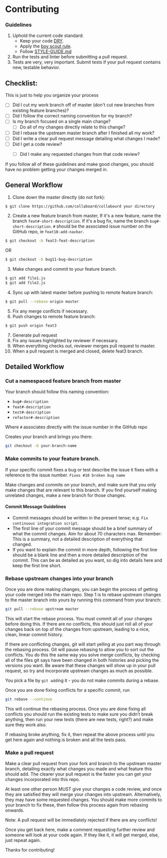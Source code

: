 # Contributing

### Guidelines

1. Uphold the current code standard:
    - Keep your code [DRY][].
    - Apply the [boy scout rule][].
    - Follow [STYLE-GUIDE.md](STYLE-GUIDE.md)
2. Run the tests and linter before submitting a pull request.
3. Tests are very, very important. Submit tests if your pull request contains new, testable behavior.

## Checklist:

This is just to help you organize your process

- [ ] Did I cut my work branch off of master (don't cut new branches from existing feature branches)?
- [ ] Did I follow the correct naming convention for my branch?
- [ ] Is my branch focused on a single main change?
  - [ ] Do all of my changes directly relate to this change?
- [ ] Did I rebase the upstream master branch after I finished all my work?
- [ ] Did I write a clear pull request message detailing what changes I made?
- [ ] Did I get a code review?
  - [ ] Did I make any requested changes from that code review?


If you follow all of these guidelines and make good changes, you should have no problem getting your changes merged in.

## General Workflow

1. Clone down the master directly (do not fork):
  
  ```bash
  $ git clone https://github.com/collaboard/collabourd your directory
  ```
2. Create a new feature branch from master, If it's a new feature, name the branch `feat#-short-description`. If it's a bug fix, name the branch `bug#-short-description`. `#` should be the associated issue number on the GitHub repo, ie `feat10-add-navbar`.
  
  ```bash
  $ git checkout -b feat3-feat-description
  ```
  OR
  
  ```bash
  $ git checkout -b bug11-bug-description
  ```
3. Make changes and commit to your feature branch.
  
  ```bash
  $ git add file1.js
  $ git add file2.js
  ```
4. Sync up with latest master before pushing to remote feature branch:
  
  ```bash
  $ git pull --rebase origin master​
  ```
5. Fix any merge conflicts if necessary.
6. Push changes to remote feature branch:
  
  ```bash
  $ git push origin feat3
  ```
7. Generate pull request
8. Fix any issues highlighted by reviewer if necessary.
9. When everything checks out, reviewer merges pull request to master.
10. When a pull request is merged and closed, delete feat3 branch.

## Detailed Workflow

### Cut a namespaced feature branch from master

Your branch should follow this naming convention:
  - `bug#-description`
  - `feat#-description`
  - `test#-description`
  - `refactor#-description`

Where `#` associates directly with the issue number in the GitHub repo

Creates your branch and brings you there:
```bash
git checkout -b your-branch-name
```

### Make commits to your feature branch.

If your specific commit fixes a bug or test describe the issue 
it fixes with a reference to the issue number. `Fixes #10 broken
bug name` 

Make changes and commits on your branch, and make sure that you
only make changes that are relevant to this branch. If you find
yourself making unrelated changes, make a new branch for those
changes.

#### Commit Message Guidelines

- Commit messages should be written in the present tense; e.g. `Fix continuous integration script`.
- The first line of your commit message should be a brief summary of what the commit changes. Aim for about 70 characters max. Remember: This is a summary, not a detailed description of everything that changed.
- If you want to explain the commit in more depth, following the first line should be a blank line and then a more detailed description of the commit. This can be as detailed as you want, so dig into details here and keep the first line short.

### Rebase upstream changes into your branch

Once you are done making changes, you can begin the process of getting your code merged into the main repo. Step 1 is to rebase upstream changes to the master branch into yours by running this command from your branch:

```bash
git pull --rebase upstream master
```

This will start the rebase process. You must commit all of your changes before doing this. If there are no conflicts, this should just roll all of your changes back on top of the changes from upstream, leading to a nice, clean, linear commit history.

If there are conflicting changes, git will start yelling at you part way through the rebasing process. Git will pause rebasing to allow you to sort out the conflicts. You do this the same way you solve merge conflicts, by checking all of the files git says have been changed in both histories and picking the versions you want. Be aware that these changes will show up in your pull request, so try and incorporate upstream changes as much as possible.

You pick a file by `git add`ing it - you do not make commits during a rebase.

Once you are done fixing conflicts for a specific commit, run

```bash
git rebase --continue
```

This will continue the rebasing process. Once you are done fixing all conflicts you should run the existing tests to make sure you didn’t break anything, then run your new tests (there are new tests, right?) and make sure they work also.

If rebasing broke anything, fix it, then repeat the above process until you get here again and nothing is broken and all the tests pass.

### Make a pull request

Make a clear pull request from your fork and branch to the upstream master branch, detailing exactly what changes you made and what feature this should add. The clearer your pull request is the faster you can get your changes incorporated into this repo.

At least one other person MUST give your changes a code review, and once they are satisfied they will merge your changes into upstream. Alternatively, they may have some requested changes. You should make more commits to your branch to fix these, then follow this process again from rebasing onwards.

Note: A pull request will be immediately rejected if there are any conflicts!

Once you get back here, make a comment requesting further review and someone will look at your code again. If they like it, it will get merged, else, just repeat again.

Thanks for contributing!

<!-- Links -->
[pull request]: https://help.github.com/articles/using-pull-requests/
[DRY]: http://en.wikipedia.org/wiki/Don%27t_repeat_yourself
[boy scout rule]: http://programmer.97things.oreilly.com/wiki/index.php/The_Boy_Scout_Rule
[squashed]: http://gitready.com/advanced/2009/02/10/squashing-commits-with-rebase.html
